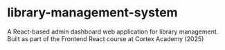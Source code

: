 # library-management-system
A React-based admin dashboard web application for library management. Built as part of the Frontend React course at Cortex Academy (2025)
